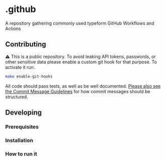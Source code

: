 # .github
A repository gathering commonly used typeform GitHub Workflows and Actions

## Contributing
⚠️ This is a public repository. To avoid leaking API tokens, passwords, or other sensitive data please enable a custom git hook for that purpose. To activate it run:
```bash
make enable-git-hooks
```

All code should pass tests, as well as be well documented. [Please also see the Commit Message Guidelines](CONTRIBUTING.MD) for how commit messages should be structured.


## Developing

### Prerequisites

### Installation

### How to run it

